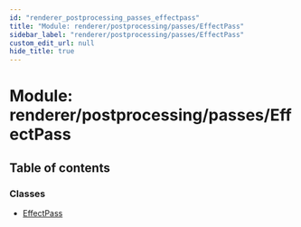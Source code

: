 ```yaml
---
id: "renderer_postprocessing_passes_effectpass"
title: "Module: renderer/postprocessing/passes/EffectPass"
sidebar_label: "renderer/postprocessing/passes/EffectPass"
custom_edit_url: null
hide_title: true
---
```


# Module: renderer/postprocessing/passes/EffectPass

## Table of contents

### Classes

- [EffectPass](../classes/renderer_postprocessing_passes_effectpass.effectpass.md)
